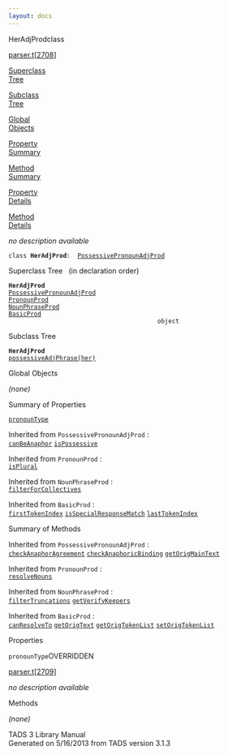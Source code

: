 ```yaml
---
layout: docs
---
```

<span class="title">HerAdjProd</span><span class="type">class</span>

[parser.t](../file/parser.t.html)\[[2708](../source/parser.t.html#2708)\]

[Superclass  
Tree](#_SuperClassTree_)

[Subclass  
Tree](#_SubClassTree_)

[Global  
Objects](#_ObjectSummary_)

[Property  
Summary](#_PropSummary_)

[Method  
Summary](#_MethodSummary_)

[Property  
Details](#_Properties_)

[Method  
Details](#_Methods_)



*no description available*

`class `**`HerAdjProd`**` :   `[`PossessivePronounAdjProd`](../object/PossessivePronounAdjProd.html)



<span id="_SuperClassTree_"></span>



<span class="hdln">Superclass Tree</span>   (in declaration order)



**`HerAdjProd`**  
[`PossessivePronounAdjProd`](../object/PossessivePronounAdjProd.html)  
[`PronounProd`](../object/PronounProd.html)  
[`NounPhraseProd`](../object/NounPhraseProd.html)  
[`BasicProd`](../object/BasicProd.html)  
`                                         object`  
<span id="_SubClassTree_"></span>



<span class="hdln">Subclass Tree</span>  



**`HerAdjProd`**  
[`possessiveAdjPhrase(her)`](../object/possessiveAdjPhrase(her).html)  
<span id="_ObjectSummary_"></span>



<span class="hdln">Global Objects</span>  



*(none)* <span id="_PropSummary_"></span>



<span class="hdln">Summary of Properties</span>  



[`pronounType`](#pronounType)

Inherited from `PossessivePronounAdjProd` :  
[`canBeAnaphor`](../object/PossessivePronounAdjProd.html#canBeAnaphor) [`isPossessive`](../object/PossessivePronounAdjProd.html#isPossessive)

Inherited from `PronounProd` :  
[`isPlural`](../object/PronounProd.html#isPlural)

Inherited from `NounPhraseProd` :  
[`filterForCollectives`](../object/NounPhraseProd.html#filterForCollectives)

Inherited from `BasicProd` :  
[`firstTokenIndex`](../object/BasicProd.html#firstTokenIndex) [`isSpecialResponseMatch`](../object/BasicProd.html#isSpecialResponseMatch) [`lastTokenIndex`](../object/BasicProd.html#lastTokenIndex)

<span id="_MethodSummary_"></span>



<span class="hdln">Summary of Methods</span>  





Inherited from `PossessivePronounAdjProd` :  
[`checkAnaphorAgreement`](../object/PossessivePronounAdjProd.html#checkAnaphorAgreement) [`checkAnaphoricBinding`](../object/PossessivePronounAdjProd.html#checkAnaphoricBinding) [`getOrigMainText`](../object/PossessivePronounAdjProd.html#getOrigMainText)

Inherited from `PronounProd` :  
[`resolveNouns`](../object/PronounProd.html#resolveNouns)

Inherited from `NounPhraseProd` :  
[`filterTruncations`](../object/NounPhraseProd.html#filterTruncations) [`getVerifyKeepers`](../object/NounPhraseProd.html#getVerifyKeepers)

Inherited from `BasicProd` :  
[`canResolveTo`](../object/BasicProd.html#canResolveTo) [`getOrigText`](../object/BasicProd.html#getOrigText) [`getOrigTokenList`](../object/BasicProd.html#getOrigTokenList) [`setOrigTokenList`](../object/BasicProd.html#setOrigTokenList)

<span id="_Properties_"></span>



<span class="hdln">Properties</span>  



<span id="pronounType"></span>

`pronounType`<span class="rem">OVERRIDDEN</span>

[parser.t](../file/parser.t.html)\[[2709](../source/parser.t.html#2709)\]



*no description available*



<span id="_Methods_"></span>



<span class="hdln">Methods</span>  



*(none)*



TADS 3 Library Manual  
Generated on 5/16/2013 from TADS version 3.1.3


